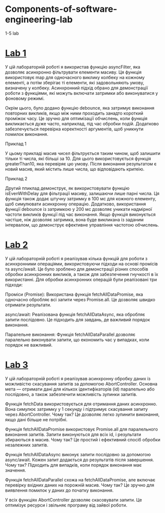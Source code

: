 # Components-of-software-engineering-lab
1-5 lab
# [Lab 1](https://github.com/Maks-Ytka/Components-of-software-engineering-lab/blob/main/Lab%201)
У цій лабораторній роботі я використав функцію asyncFilter, яка дозволяє асинхронно фільтрувати елементи масиву. Ця функція використовує map для одночасного виклику колбеку на кожному елементі, а потім зберігає ті елементи, які задовольняють умову, визначену у колбеку. Асинхронний підхід обрано для демонстрації роботи з функціями, які можуть включати затримки або виконуватися у фоновому режимі.

Окрім цього, було додано функцію debounce, яка затримує виконання повторних викликів, якщо між ними проходить занадто короткий проміжок часу. Це зручно для оптимізації обчислень, коли функція викликається дуже часто, наприклад, під час обробки подій. Додатково забезпечується перевірка коректності аргументів, щоб уникнути помилок виконання.

Приклад 1

У цьому прикладі масив чисел фільтрується таким чином, щоб залишити тільки ті числа, які більші за 10. Для цього використовується функція greaterThan10, яка перевіряє цю умову. Після виконання результатом є новий масив, який містить лише числа, що відповідають критеію.

Приклад 2

Другий ппиклад демонструє, як використовувати функцію isEvenWithDelay для фільтрації масиву, залишаючи лише парні числа. Ця функція також додає штучну затримку в 100 мс для кожного елементу, щоб симулювати асинхронну операцію. Додатково, використання функції debounce із затримкою у 200 мс дозволяє уникати надмірної частоти викликів функції під час виконання. Якщо функція виконується частіше, ніж дозволяє затримка, вона буде викликана із заданим інтервалом, що демонструє ефективне управління частотою обчислень.
# [Lab 2](https://github.com/Maks-Ytka/Components-of-software-engineering-lab/blob/main/Lab2.js)
У цій лабораторній роботі я реалізував кілька функцій для роботи з асинхронними операціями, використовуючи підходи на основі промісів та async/await. Це було зроблено для демонстрації різних способів обробки асинхронних викликів, а також для забезпечення гнучкості в їх використанні.
Для обробки асинхронних операцій були реалізовані три підходи:

Проміси (Promise):
Використана функція fetchAllDataPromise, яка одночасно обробляє всі запити через Promise.all. Це дозволяє швидко отримати результати.

async/await:
Реалізована функція fetchAllDataAsync, яка обробляє запити послідовно. Це підходить для завдань, де важливий порядок виконання.

Паралельне виконання:
Функція fetchAllDataParallel дозволяє паралельно виконувати запити, що економить час у випадках, коли порядок не важливий.
# [Lab 3](https://github.com/Maks-Ytka/Components-of-software-engineering-lab/blob/main/Lab3.js)
У цій лабораторній роботі я реалізував асинхронну обробку даних із можливістю скасування запитів за допомогою AbortController. Основна мета — отримати дані для кількох ідентифікаторів (id) паралельно або послідовно, а також забезпечити можливість зупинки запитів.

Функція fetchData використовується для отримання даних асинхронно. Вона симулює затримку у 1 секунду і підтримує скасування запиту через AbortController. Чому так? Це дозволяє легко зупинити виконання, якщо дані більше не потрібні.

Функція fetchAllDataPromise використовує Promise.all для паралельного виконання запитів. Запити виконуються для всіх id, і результати збираються в масив. Чому так? Це простий і ефективний спосіб обробки незалежних запитів.

Функція fetchAllDataAsync виконує запити послідовно за допомогою async/await. Кожен запит додається до результатів після завершення. Чому так? Підходить для випадків, коли порядок виконання має значення.

Функція fetchAllDataParallel cхожа на fetchAllDataPromise, але включає перевірку вхідних даних на порожній масив. Чому так? Це зручно для виявлення помилок у даних до початку виконання.

У всіх функціях AbortController дозволяє скасовувати запити. Це оптимізує ресурси і звільняє програму від зайвої роботи.
